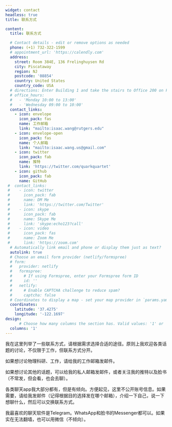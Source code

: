 ```yaml
---
widget: contact
headless: true
title: 联系方式

content:
  title: 联系方式

  # Contact details - edit or remove options as needed
  phone: (+1) 732-322-1599
  # appointment_url: 'https://calendly.com'
  address:
    street: Room 384E, 136 Frelinghuysen Rd
    city: Piscataway
    region: NJ
    postcode: '08854'
    country: United States
    country_code: USA
  # directions: Enter Building 1 and take the stairs to Office 200 on Floor 2
  # office_hours:
  #   - 'Monday 10:00 to 13:00'
  #   - 'Wednesday 09:00 to 10:00'
  contact_links:
    - icon: envelope
      icon_pack: fas
      name: 工作邮箱
      link: "mailto:isaac.wang@rutgers.edu"
    - icon: envelope-open
      icon_pack: fas
      name: 个人邮箱
      link: "mailto:isaac.wang.us@gmail.com"
    - icon: twitter
      icon_pack: fab
      name: 推特
      link: 'https://twitter.com/quarkquartet'
    - icon: github
      icon_pack: fab
      name: GitHub
 #  contact_links:
 #    - icon: twitter
 #      icon_pack: fab
 #      name: DM Me
 #      link: 'https://twitter.com/Twitter'
 #    - icon: skype
 #      icon_pack: fab
 #      name: Skype Me
 #      link: 'skype:echo123?call'
 #    - icon: video
 #      icon_pack: fas
 #      name: Zoom Me
 #      link: 'https://zoom.com'
  # Automatically link email and phone or display them just as text?
  autolink: true
  # Choose an email form provider (netlify/formspree)
  # form:
  #   provider: netlify
  #   formspree:
  #     # If using Formspree, enter your Formspree form ID
  #     id: ''
  #   netlify:
  #     # Enable CAPTCHA challenge to reduce spam?
  #     captcha: false
  # Coordinates to display a map - set your map provider in `params.yaml`
  coordinates:
    latitude: '37.4275'
    longitude: '-122.1697'
design:
      # Choose how many columns the section has. Valid values: '1' or '2'.
  columns: '1'
---
```


我在这里列举了一些联系方式，请根据需求选择合适的途径。原则上我欢迎各类话题的讨论，不仅限于工作，但联系方式分开。

如果想讨论物理科研、工作，请给我的工作邮箱发邮件。

如果想讨论其他的话题，可以给我的私人邮箱发邮件，或者关注我的推特以及脸书（不常发，但会看，也会去聊）。

各类聊天app我大部分都有，但是有倾向。方便起见，这里不公开账号信息。如果需要，请给我发邮件（记得根据目的选择发在哪个邮箱），介绍一下自己，说一下想聊什么，然后可以交换联系方式。

我最喜欢的聊天软件是Telegram。WhatsApp和脸书的Messenger都可以。如果实在无法翻墙，也可以用微信（不倾向）。